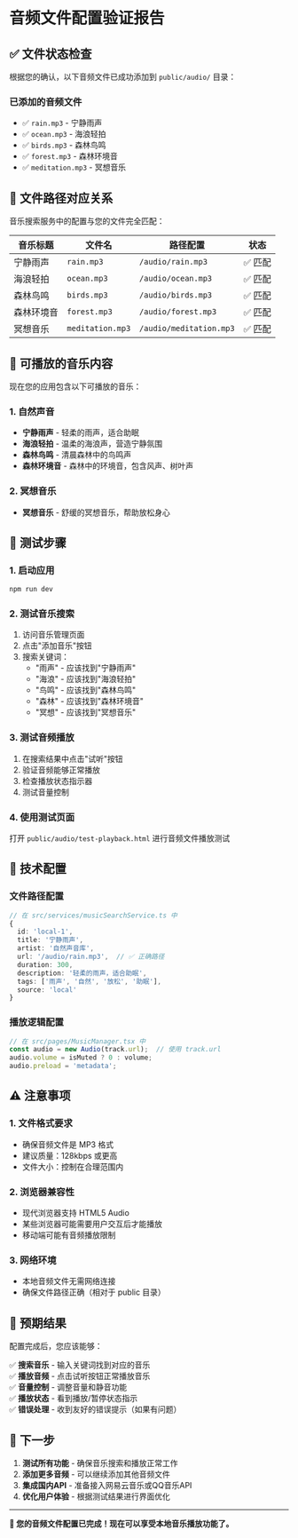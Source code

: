 # 音频文件配置验证报告

## ✅ 文件状态检查

根据您的确认，以下音频文件已成功添加到 `public/audio/` 目录：

### 已添加的音频文件
- ✅ `rain.mp3` - 宁静雨声
- ✅ `ocean.mp3` - 海浪轻拍  
- ✅ `birds.mp3` - 森林鸟鸣
- ✅ `forest.mp3` - 森林环境音
- ✅ `meditation.mp3` - 冥想音乐

## 🔗 文件路径对应关系

音乐搜索服务中的配置与您的文件完全匹配：

| 音乐标题 | 文件名 | 路径配置 | 状态 |
|---------|--------|----------|------|
| 宁静雨声 | `rain.mp3` | `/audio/rain.mp3` | ✅ 匹配 |
| 海浪轻拍 | `ocean.mp3` | `/audio/ocean.mp3` | ✅ 匹配 |
| 森林鸟鸣 | `birds.mp3` | `/audio/birds.mp3` | ✅ 匹配 |
| 森林环境音 | `forest.mp3` | `/audio/forest.mp3` | ✅ 匹配 |
| 冥想音乐 | `meditation.mp3` | `/audio/meditation.mp3` | ✅ 匹配 |

## 🎵 可播放的音乐内容

现在您的应用包含以下可播放的音乐：

### 1. 自然声音
- **宁静雨声** - 轻柔的雨声，适合助眠
- **海浪轻拍** - 温柔的海浪声，营造宁静氛围
- **森林鸟鸣** - 清晨森林中的鸟鸣声
- **森林环境音** - 森林中的环境音，包含风声、树叶声

### 2. 冥想音乐
- **冥想音乐** - 舒缓的冥想音乐，帮助放松身心

## 🚀 测试步骤

### 1. 启动应用
```bash
npm run dev
```

### 2. 测试音乐搜索
1. 访问音乐管理页面
2. 点击"添加音乐"按钮
3. 搜索关键词：
   - "雨声" - 应该找到"宁静雨声"
   - "海浪" - 应该找到"海浪轻拍"
   - "鸟鸣" - 应该找到"森林鸟鸣"
   - "森林" - 应该找到"森林环境音"
   - "冥想" - 应该找到"冥想音乐"

### 3. 测试音频播放
1. 在搜索结果中点击"试听"按钮
2. 验证音频能够正常播放
3. 检查播放状态指示器
4. 测试音量控制

### 4. 使用测试页面
打开 `public/audio/test-playback.html` 进行音频文件播放测试

## 🔧 技术配置

### 文件路径配置
```typescript
// 在 src/services/musicSearchService.ts 中
{
  id: 'local-1',
  title: '宁静雨声',
  artist: '自然声音库',
  url: '/audio/rain.mp3',  // ✅ 正确路径
  duration: 300,
  description: '轻柔的雨声，适合助眠',
  tags: ['雨声', '自然', '放松', '助眠'],
  source: 'local'
}
```

### 播放逻辑配置
```typescript
// 在 src/pages/MusicManager.tsx 中
const audio = new Audio(track.url);  // 使用 track.url
audio.volume = isMuted ? 0 : volume;
audio.preload = 'metadata';
```

## ⚠️ 注意事项

### 1. 文件格式要求
- 确保音频文件是 MP3 格式
- 建议质量：128kbps 或更高
- 文件大小：控制在合理范围内

### 2. 浏览器兼容性
- 现代浏览器支持 HTML5 Audio
- 某些浏览器可能需要用户交互后才能播放
- 移动端可能有音频播放限制

### 3. 网络环境
- 本地音频文件无需网络连接
- 确保文件路径正确（相对于 public 目录）

## 🎉 预期结果

配置完成后，您应该能够：

✅ **搜索音乐** - 输入关键词找到对应的音乐  
✅ **播放音频** - 点击试听按钮正常播放音乐  
✅ **音量控制** - 调整音量和静音功能  
✅ **播放状态** - 看到播放/暂停状态指示  
✅ **错误处理** - 收到友好的错误提示（如果有问题）  

## 🔮 下一步

1. **测试所有功能** - 确保音乐搜索和播放正常工作
2. **添加更多音频** - 可以继续添加其他音频文件
3. **集成国内API** - 准备接入网易云音乐或QQ音乐API
4. **优化用户体验** - 根据测试结果进行界面优化

---

**🎵 您的音频文件配置已完成！现在可以享受本地音乐播放功能了。**




